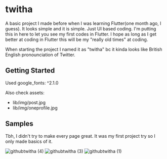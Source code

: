 # twitha

A basic project I made before when I was learning Flutter(one month ago, I guess). It looks simple and it is simple. Just UI based coding.
I'm putting this in here to let you see my first codes in Flutter. I hope as long as I get better at coding in Flutter this will be my "really old times" at coding.

When starting the project I named it as "twitha" bc it kinda looks like British English pronounciation of Twitter.
 
## Getting Started

Used  google_fonts: ^2.1.0

Also check assets:
 - lib/img/post.jpg
 - lib/img/oneprofile.jpg

## Samples

Tbh, I didn't try to make every page great. It was my first project try so I only made basics of it. 

 ![githubtwitha (4)](https://user-images.githubusercontent.com/48176173/136194398-ae0e2676-1e09-4ac4-8cff-cf50e10a84a4.jpeg)
![githubtwitha (3)](https://user-images.githubusercontent.com/48176173/136194432-e4ed697a-1739-4c1f-b8a5-7de9ce25789a.jpeg)
![githubtwitha (1)](https://user-images.githubusercontent.com/48176173/136194435-3ea3b405-cf4b-4965-9539-aa04350fcde8.jpeg)
